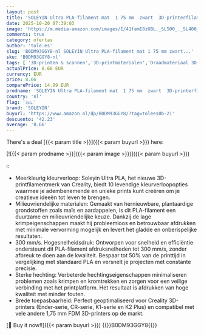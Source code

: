 ```yaml
---
layout: post
title: 'SOLEYIN Ultra PLA-filament mat  1 75 mm  zwart  3D-printerfilament  1 kg  hoge snelheid  30-300 mm/s  milieuvriendelijk  voor de meeste 3D-printers Creality Ender  K1  K1C  K2 plus  mat zwart'
date: 2025-10-20 07:39:03
image: 'https://m.media-amazon.com/images/I/41famE8zUBL._SL500_._SL400_.jpg'
comments: true
category: ofertas
author: 'tole.es'
slug: 'B0DM93GGY8-nl SOLEYIN Ultra PLA-filament mat 1 75 mm zwart...'
sku: 'B0DM93GGY8-nl'
tags: [ '3D-printen & scannen','3D-printmaterialen','Draadmateriaal 3D-printers','Zakelijk, industrie & wetenschap','soleyin','🇳🇱', ]
actualPrice: 8.66 EUR
currency: EUR
price: 8.66
comparePrice: 14.99 EUR
prodname: 'SOLEYIN Ultra PLA-filament mat  1 75 mm  zwart  3D-printerfilament  1 kg  hoge snelheid  30-300 mm/s  milieuvriendelijk  voor de meeste 3D-printers Creality Ender  K1  K1C  K2 plus  mat zwart'
country: 'nl'
flag: '🇳🇱'
brand: 'SOLEYIN'
buyurl: 'https://www.amazon.nl/dp/B0DM93GGY8/?tag=tolees0b-21'
descuento: '42.23'
average: '8.66'
---
```


There's a deal [{{< param title >}}]({{< param buyurl >}})  here:

[![{{< param prodname >}}]({{< param image >}})]({{< param buyurl >}})

ℹ️:

- Meerkleurig kleurverloop: Soleyin Ultra PLA, het nieuwe 3D-printfilamentmerk van Creality, biedt 10 levendige kleurverloopopties waarmee je adembenemende en unieke prints kunt creëren om je creatieve ideeën tot leven te brengen.
- Milieuvriendelijke materialen: Gemaakt van hernieuwbare, plantaardige grondstoffen zoals maïs en aardappelen, is dit PLA-filament een duurzame en milieuvriendelijke keuze. Dankzij de lage krimpeigenschappen maakt hij probleemloos en betrouwbaar afdrukken met minimale vervorming mogelijk en levert het gladde en onberispelijke resultaten.
- 300 mm/s. Hogesnelheidsdruk: Ontworpen voor snelheid en efficiëntie ondersteunt dit PLA-filament afdruksnelheden tot 300 mm/s, zonder afbreuk te doen aan de kwaliteit. Bespaar tot 50% van de printtijd in vergelijking met standaard PLA en versnelt je projecten met constante precisie.
- Sterke hechting: Verbeterde hechtingseigenschappen minimaliseren problemen zoals krimpen en kromtrekken en zorgen voor een veilige verbinding met het printplatform. Het resultaat is afdrukken van hoge kwaliteit met minder fouten.
- Brede toepasbaarheid: Perfect geoptimaliseerd voor Creality 3D-printers (Ender-serie, CR-serie, K1-serie en K2 Plus) en compatibel met vele andere 1,75 mm FDM 3D-printers op de markt.

[🛒 Buy it now!!]({{< param buyurl >}})
{{<world>}}B0DM93GGY8{{</world>}}
